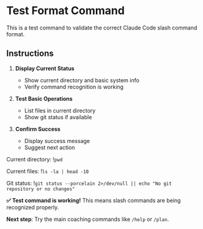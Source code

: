 # Test Format Command

This is a test command to validate the correct Claude Code slash command format.

## Instructions

1. **Display Current Status**
   - Show current directory and basic system info
   - Verify command recognition is working

2. **Test Basic Operations**
   - List files in current directory
   - Show git status if available

3. **Confirm Success**
   - Display success message
   - Suggest next action

Current directory: !`pwd`

Current files: !`ls -la | head -10`

Git status: !`git status --porcelain 2>/dev/null || echo "No git repository or no changes"`

**✅ Test command is working!** This means slash commands are being recognized properly.

**Next step**: Try the main coaching commands like `/help` or `/plan`.